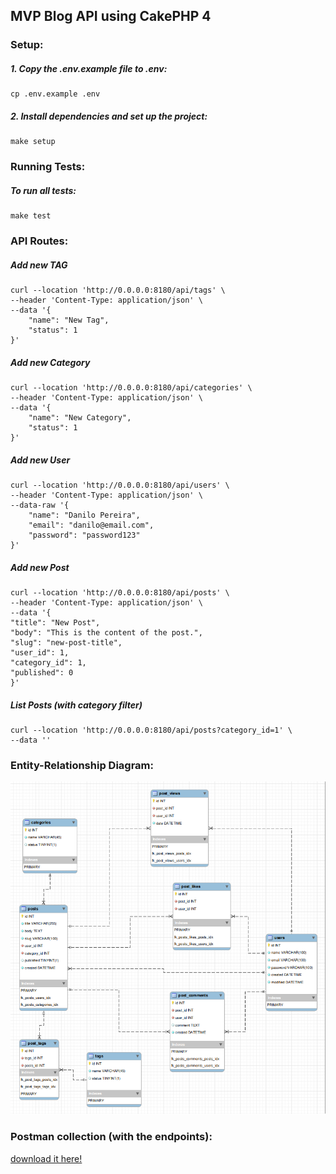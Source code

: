 ## MVP Blog API using CakePHP 4

### Setup:


##### 1. Copy the .env.example file to .env:
```
cp .env.example .env
```
##### 2. Install dependencies and set up the project:
```
make setup
```


### Running Tests:

##### To run all tests:
```
make test
```


### API Routes:


##### Add new TAG
```
curl --location 'http://0.0.0.0:8180/api/tags' \
--header 'Content-Type: application/json' \
--data '{
    "name": "New Tag",
    "status": 1
}'
```

##### Add new Category
```
curl --location 'http://0.0.0.0:8180/api/categories' \
--header 'Content-Type: application/json' \
--data '{
    "name": "New Category",
    "status": 1
}'
```

##### Add new User
```
curl --location 'http://0.0.0.0:8180/api/users' \
--header 'Content-Type: application/json' \
--data-raw '{
    "name": "Danilo Pereira",
    "email": "danilo@email.com",
    "password": "password123"
}'
```


##### Add new Post
```
curl --location 'http://0.0.0.0:8180/api/posts' \
--header 'Content-Type: application/json' \
--data '{
"title": "New Post",
"body": "This is the content of the post.",
"slug": "new-post-title",
"user_id": 1,
"category_id": 1,
"published": 0
}'
```

##### List Posts (with category filter)
```
curl --location 'http://0.0.0.0:8180/api/posts?category_id=1' \
--data ''
```


### Entity-Relationship Diagram:
![Alt text](docs/eer-diagram.png)

### Postman collection (with the endpoints):
[download it here!](docs/postman.collection.json)
